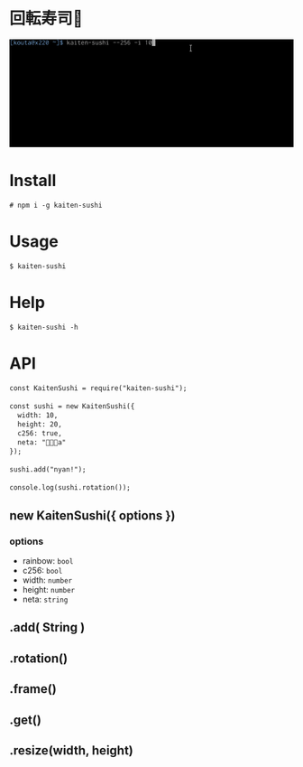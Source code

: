 回転寿司🍣
===============

![demo](https://raw.githubusercontent.com/zaftzaft/kaiten-sushi/master/demo.gif)


# Install

```
# npm i -g kaiten-sushi
```


# Usage

```
$ kaiten-sushi
```

# Help

```
$ kaiten-sushi -h
```


# API

```
const KaitenSushi = require("kaiten-sushi");

const sushi = new KaitenSushi({
  width: 10,
  height: 20,
  c256: true,
  neta: "🍣🐱🐶a"
});

sushi.add("nyan!");

console.log(sushi.rotation());

```

## new KaitenSushi({ options })

### options
+ rainbow: `bool`
+ c256: `bool`
+ width: `number`
+ height: `number`
+ neta: `string`


## .add( String )
## .rotation()
## .frame()
## .get()
## .resize(width, height)

